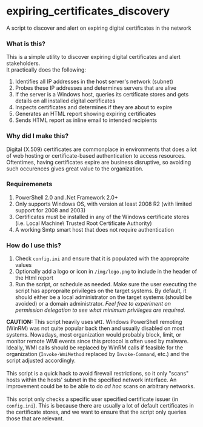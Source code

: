 # expiring_certificates_discovery
A script to discover and alert on expiring digital certificates in the network

### What is this?
This is a simple utility to discover expiring digital certificates and alert stakeholders.<br>It practically does the following:
1. Identifies all IP addresses in the host server's network (subnet)
2. Probes these IP addresses and determines servers that are alive
3. If the server is a Windows host, queries its certificate stores and gets details on all installed digital certificates
4. Inspects certificates and determines if they are about to expire
5. Generates an HTML report showing expiring certificates
6. Sends HTML report as inline email to intended recipients

### Why did I make this?
Digital (X.509) certificates are commonplace in environments that does a lot of web hosting or certificate-based authentication to access resources. Oftentimes, having certificates expire are business disruptive, so avoiding such occurences gives great value to the organization. 

### Requiremenets
1. PowerShell 2.0 and .Net Framework 2.0+
2. Only supports Windows OS, with version at least 2008 R2 (with limited support for 2008 and 2003)
3. Certificates must be installed in any of the Windows certificate stores (i.e. Local Machine\ Trusted Root Certificate Authority)
4. A working Smtp smart host that does not require authentication

### How do I use this?
1. Check `config.ini` and ensure that it is populated with the appropraite values
2. Optionally add a logo or icon in `/img/logo.png` to include in the header of the Html report
3. Run the script, or schedule as needed. Make sure the user executing the script has appropraite privileges on the target systems. By default, it should either be a local administrator on the target systems (should be avoided) or a domain administrator. <i>Feel free to experiment on permission delegation to see what minimum privileges are required.</i>

<b>CAUTION:</b> This script heavily uses `WMI`. Windows PowerShell remoting (WinRM) was not quite popular back then and usually disabled on most systems. Nowadays, most organization would probably block, limit, or monitor remote WMI events since this protocol is often used by malware. Ideally, WMI calls should be replaced by WinRM calls if feasible for the organization (`Invoke-WmiMethod` replaced by `Invoke-Command`, etc.) and the script adjusted accordingly.<br><br>
This script is a quick hack to avoid firewall restrictions, so it only "scans" hosts within the hosts' subnet in the specified network interface. An improvement could be to be able to do <i>ad hoc</i> scans on arbitrary networks.<br><br>
This script only checks a specific user specified certificate issuer (in `config.ini`). This is because there are usually a lot of default certificates in the certificate stores, and we want to ensure that the script only queries those that are relevant.
